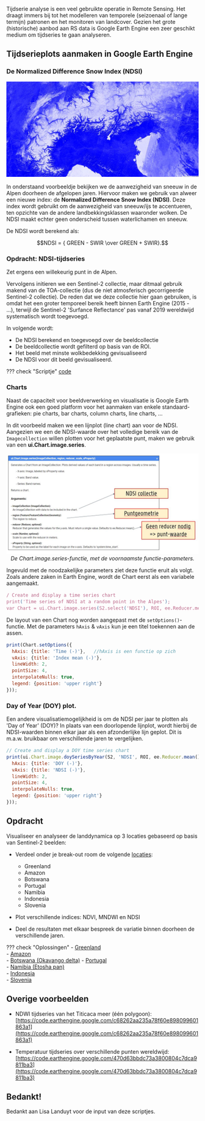 Tijdserie analyse is een veel gebruikte operatie in Remote Sensing. Het draagt immers bij tot het modelleren van temporele (seizoenaal of lange termijn) patronen en het monitoren van landcover. Gezien het grote (historische) aanbod aan RS data is Google Earth Engine een zeer geschikt medium om tijdseries te gaan analyseren.

## Tijdserieplots aanmaken in Google Earth Engine

### De Normalized Difference Snow Index (NDSI)

<p align="center">
<img src="images/NDSI_example.JPG">  <br>
</p> 

In onderstaand voorbeeldje bekijken we de aanwezigheid van sneeuw in de Alpen doorheen de afgelopen jaren. Hiervoor maken we gebruik van alweer een nieuwe index: de **Normalized Difference Snow Index (NDSI)**. Deze index wordt gebruikt om de aanwezigheid van sneeuw/ijs te accentueren, ten opzichte van de andere landbekkingsklassen waaronder wolken. De NDSI maakt echter geen onderscheid tussen waterlichamen en sneeuw. 

De NDSI wordt berekend als: 

$$NDSI = { GREEN - SWIR \over GREEN + SWIR}.$$

### Opdracht: NDSI-tijdseries
Zet ergens een willekeurig punt in de Alpen.

Vervolgens initieren we een Sentinel-2 collectie, maar ditmaal gebruik makend van de TOA-collectie (dus de niet atmosferisch gecorrigeerde Sentinel-2 collectie). De reden dat we deze collectie hier gaan gebruiken, is omdat het een groter temporeel bereik heeft binnen Earth Engine (2015 - ...), terwijl de Sentinel-2 'Surfance Reflectance' pas vanaf 2019 wereldwijd systematisch wordt toegevoegd.

In volgende wordt:  

- De NDSI berekend en toegevoegd over de beeldcollectie
- De beeldcollectie wordt gefilterd op basis van de ROI.
- Het beeld met minste wolkbedekking gevisualiseerd
- De NDSI voor dit beeld gevisualiseerd.

??? check "Scriptje"
    [code](https://code.earthengine.google.com/735391c2fec3a4cb3d847d0714bdb34c) 


### Charts
Naast de capaciteit voor beeldverwerking en visualisatie is Google Earth Engine ook een goed platform voor het aanmaken van enkele  standaard-grafieken: pie charts, bar charts, column charts, line charts, ...

In dit voorbeeld maken we een lijnplot (line chart) aan voor de NDSI. Aangezien we een de NDSI-waarde over het volledige bereik van de ```Imagecollection``` willen plotten voor het geplaatste punt, maken we gebruik van een **ui.Chart.image.series**.

<p align="center">
<img src="images/Chartseries.JPG">  <br>
<em> De Chart.image.series-functie, met de voornaamste functie-parameters. </em>
</p>

Ingevuld met de noodzakelijke parameters ziet deze functie eruit als volgt. Zoals andere zaken in Earth Engine, wordt de Chart eerst als een variabele aangemaakt.


```javascript
/ Create and display a time series chart
print('Time series of NDSI at a random point in the Alpes');
var Chart = ui.Chart.image.series(S2.select('NDSI'), ROI, ee.Reducer.mean(), 100);
```

De layout van een Chart nog worden aangepast met de ```setOptions()```-functie. Met de parameters ```hAxis``` & ```vAxis``` kun je een titel toekennen aan de assen.


```javascript
print(Chart.setOptions({
  hAxis: {title: 'Time (-)'},   //hAxis is een functie op zich
  vAxis: {title: 'Index mean (-)'},
  lineWidth: 2,
  pointSize: 4,
  interpolateNulls: true,
  legend: {position: 'upper right'}
}));
```

### Day of Year (DOY) plot. 

Een andere visualisatiemogelijkheid is om de NDSI per jaar te plotten als 'Day of Year' (DOY)? In plaats van een doorlopende lijnplot, wordt hierbij de NDSI-waarden binnen elkar jaar als een afzonderlijke lijn geplot. Dit is m.a.w. bruikbaar om verschillende jaren te vergelijken.

```javascript
// Create and display a DOY time series chart
print(ui.Chart.image.doySeriesByYear(S2, 'NDSI', ROI, ee.Reducer.mean(), 10).setOptions({
  hAxis: {title: 'DOY (-)'},
  vAxis: {title: 'NDSI (-)'},
  lineWidth: 2,
  pointSize: 4,
  interpolateNulls: true,
  legend: {position: 'upper right'}
}));

```

## Opdracht

Visualiseer en analyseer de landdynamica op 3 locaties gebaseerd op basis van Sentinel-2 beelden:  

 * Verdeel onder je break-out room de volgende [locaties](https://code.earthengine.google.com/ceeefb643efa7c93503d5b8ba1d8da0e):  

    - Greenland
    - Amazon
    - Botswana
    - Portugal
    - Namibia
    - Indonesia
    - Slovenia

 * Plot verschillende indices: NDVI, MNDWI en NDSI  
 * Deel de resultaten met elkaar bespreek de variatie binnen doorheen de verschillende jaren. 

??? check "Oplossingen"
    - [Greenland](https://code.earthengine.google.com/51441bccccdee2f9f6c73f7d02f6c48f)  
    - [Amazon](https://code.earthengine.google.com/dd524b73865d4300322753dfab15ba0b)  
    - [Botswana (Okavango delta)](https://code.earthengine.google.com/551915a0408c6b96178a767a16afa9d2) 
    - [Portugal](https://code.earthengine.google.com/6e4eaeedeab338a498ff637026189e76)  
    - [Namibia (Etosha pan)](https://code.earthengine.google.com/75729b5e683a7d08e2588c648545bb4f)  
    - [Indonesia](https://code.earthengine.google.com/887bbf279fd7a6e5b074712e4a36dc1f)  
    - [Slovenia](https://code.earthengine.google.com/b73f08ba7f58752a336a8d5faa7e9b1d)

## Overige voorbeelden

* NDWI tijdseries van het Titicaca meer (één polygoon): [https://code.earthengine.google.com/c68262aa235a78f60e898099601863a1](https://code.earthengine.google.com/c68262aa235a78f60e898099601863a1)

* Temperatuur tijdseries over verschillende punten wereldwijd:
[https://code.earthengine.google.com/470d63bbdc73a3800804c7dca9811ba3](https://code.earthengine.google.com/470d63bbdc73a3800804c7dca9811ba3)

## Bedankt!
Bedankt aan Lisa Landuyt voor de input van deze scriptjes.